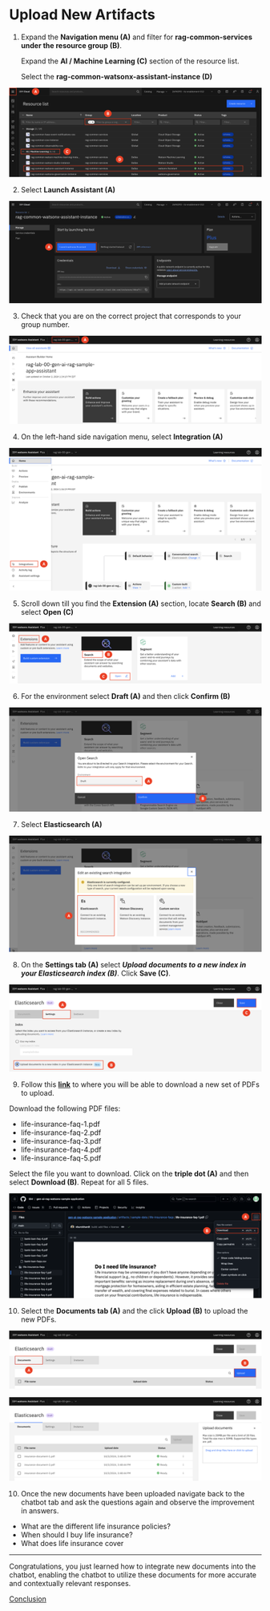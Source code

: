 # Upload New Artifacts

1. Expand the **Navigation menu (A)** and filter for **rag-common-services under the resource group (B)**. <br> 

    Expand the **AI / Machine Learning (C)** section of the resource list. <br> 

    Select the **rag-common-watsonx-assistant-instance (D)**

![alt text](../images/2.2.1-n-da.png)

2. Select **Launch Assistant (A)** 

![alt text](../images/2.2.2-n-da.png)

3. Check that you are on the correct project that corresponds to your group number. 

![alt text](../images/2.2.3-n-da.png)

4. On the left-hand side navigation menu, select **Integration (A)**

![alt text](../images/2.2.4-n-da.png)

5. Scroll down till you find the **Extension (A)** section, locate **Search (B)** and select **Open (C)**

![alt text](../images/2.2.5-n-da.png)

6. For the environment select **Draft (A)** and then click **Confirm (B)**

![alt text](../images/2.2.6-n-da.png)

7. Select **Elasticsearch (A)**

![alt text](../images/2.2.7-n-da.png)

8. On the **Settings tab (A)** select ***Upload documents to a new index in your Elasticsearch index (B)***. Click **Save (C)**.

![alt text](../images/2.2.8-n-da.png)

9. Follow this [**link**](https://github.com/IBM/gen-ai-rag-watsonx-sample-application/tree/main/artifacts/sample-data/life-insurance-faqs) to where you will be able to download a new set of PDFs to upload. <br> 

Download the following PDF files: <br>

* life-insurance-faq-1.pdf
* life-insurance-faq-2.pdf
* life-insurance-faq-3.pdf
* life-insurance-faq-4.pdf
* life-insurance-faq-5.pdf

Select the file you want to download. Click on the **triple dot (A)** and then select **Download (B)**. 
Repeat for all 5 files. 

![alt text](../images/2.2.9-n-da.png)

10. Select the **Documents tab (A)** and the click **Upload (B)** to upload the new PDFs.  

![alt text](../images/2.2.10-1-n-da.png)

![alt text](../images/2.2.10-2-n-da.png)

10. Once the new documents have been uploaded navigate back to the chatbot tab and ask the questions again and observe the improvement in answers. 
* What are the different life insurance policies?
* When should I buy life insurance? 
* What does life insurance cover

___
Congratulations, you just learned how to integrate new documents into the chatbot, enabling the chatbot to utilize these documents for more accurate and contextually relevant responses.

[Conclusion](conclusion.md)